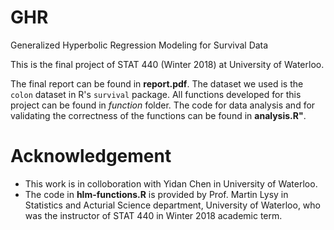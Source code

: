 # GHR
Generalized Hyperbolic Regression Modeling for Survival Data

This is the final project of STAT 440 (Winter 2018) at University of Waterloo.

The final report can be found in **report.pdf**. The dataset we used is the `colon` dataset in R's `survival` package. 
All functions developed for this project can be found in *function* folder. The code for data analysis and for validating the correctness of the functions can be found in **analysis.R"**.


# Acknowledgement
* This work is in colloboration with Yidan Chen in University of Waterloo. 
* The code in **hlm-functions.R** is provided by Prof. Martin Lysy in Statistics and Acturial Science department, University of Waterloo, who was the instructor of STAT 440 in Winter 2018 academic term.
